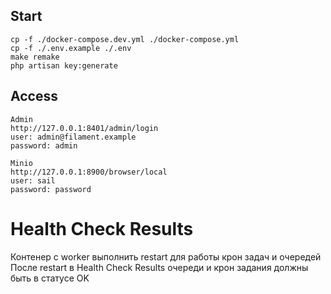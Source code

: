 ## Start

```shell
cp -f ./docker-compose.dev.yml ./docker-compose.yml
cp -f ./.env.example ./.env
make remake
php artisan key:generate
```

## Access

```
Admin
http://127.0.0.1:8401/admin/login
user: admin@filament.example
password: admin

Minio
http://127.0.0.1:8900/browser/local
user: sail
password: password
```

# Health Check Results

Контенер с worker выполнить restart для работы крон задач и очередей
После restart в Health Check Results очереди и крон задания должны быть в статусе OK
